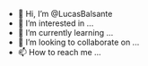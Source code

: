 - 👋 Hi, I’m @LucasBalsante
- 👀 I’m interested in ...
- 🌱 I’m currently learning ...
- 💞️ I’m looking to collaborate on ...
- 📫 How to reach me ...

<!---
LucasBalsante/LucasBalsante is a ✨ special ✨ repository because its `README.md` (this file) appears on your GitHub profile.
You can click the Preview link to take a look at your changes.
--->
